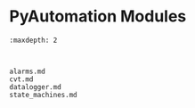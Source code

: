 # PyAutomation Modules

```{toctree}
:maxdepth: 2



alarms.md
cvt.md
datalogger.md
state_machines.md




    

    
    

    




